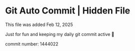 # Git Auto Commit | Hidden File

This file was added Feb 12, 2025

Just for fun and keeping my daily git commit active 🤪

commit number: 1444022
